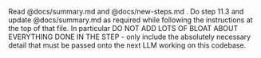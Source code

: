 Read @docs/summary.md and @docs/new-steps.md . Do step 11.3 and update @docs/summary.md as required while following the instructions at the top of that file. In particular DO NOT ADD LOTS OF BLOAT ABOUT EVERYTHING DONE IN THE STEP - only include the absolutely necessary detail that must be passed onto the next LLM working on this codebase.